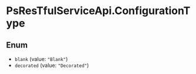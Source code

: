 # PsResTfulServiceApi.ConfigurationType

## Enum

* `blank` (value: `"Blank"`)
* `decorated` (value: `"Decorated"`)
